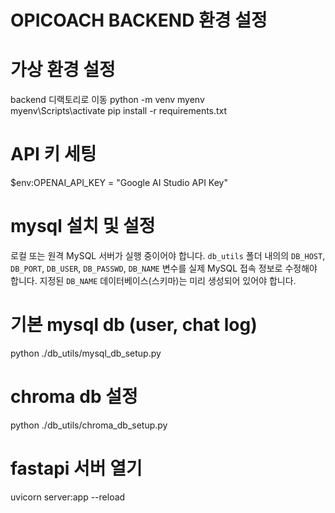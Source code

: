 # OPICOACH BACKEND 환경 설정

# 가상 환경 설정
backend 디랙토리로 이동
python -m venv myenv         
myenv\Scripts\activate
pip install -r requirements.txt

# API 키 세팅
$env:OPENAI_API_KEY = "Google AI Studio API Key"

# mysql 설치 및 설정
로컬 또는 원격 MySQL 서버가 실행 중이어야 합니다.
`db_utils` 폴더 내의의 `DB_HOST`, `DB_PORT`, `DB_USER`, `DB_PASSWD`, `DB_NAME` 변수를 실제 MySQL 접속 정보로 수정해야 합니다.
지정된 `DB_NAME` 데이터베이스(스키마)는 미리 생성되어 있어야 합니다.

# 기본 mysql db (user, chat log)
python ./db_utils/mysql_db_setup.py

# chroma db 설정
python ./db_utils/chroma_db_setup.py

# fastapi 서버 열기
uvicorn server:app --reload
